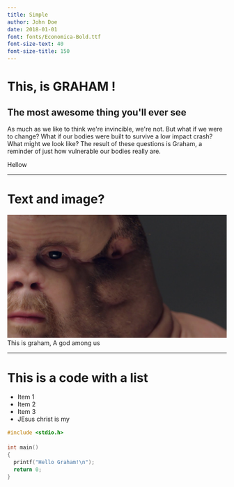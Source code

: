 ```yaml
---
title: Simple
author: John Doe
date: 2018-01-01
font: fonts/Economica-Bold.ttf
font-size-text: 40
font-size-title: 150
---
```


# This, is GRAHAM !
## The most awesome thing you'll ever see
As much as we like to think we're invincible, we're not. But what if we were to change? What if our bodies were built to survive a low impact crash? What might we look like? The result of these questions is Graham, a reminder of just how vulnerable our bodies really are.

Hellow

---
# Text and image?
![This is graham](examples/assets/graham1.jpg)
This is graham, A god among us

---
# This is a code with a list

- Item 1 
- Item 2
- Item 3
- JEsus christ is my

```c
#include <stdio.h>

int main()
{
  printf("Hello Graham!\n"); 
  return 0;
}
```
